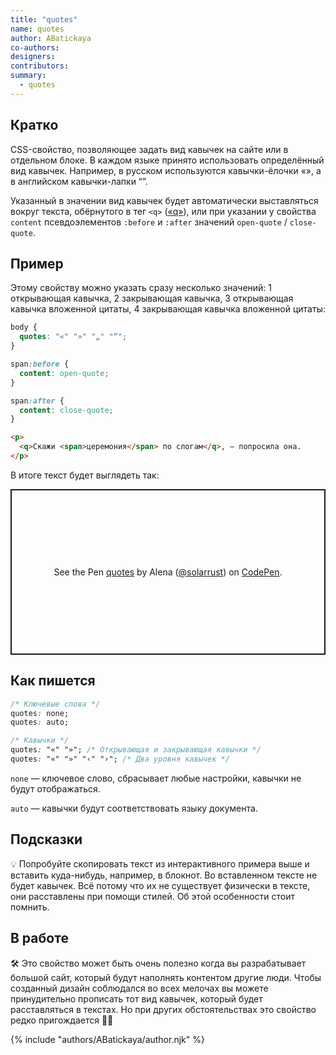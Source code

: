 ```yaml
---
title: "quotes"
name: quotes
author: ABatickaya
co-authors:
designers:
contributors:
summary:
  - quotes
---
```


## Кратко

CSS-свойство, позволяющее задать вид кавычек на сайте или в отдельном блоке. В каждом языке принято использовать определённый вид кавычек. Например, в русском используются кавычки-ёлочки «», а в английском кавычки-лапки “”.

Указанный в значении вид кавычек будет автоматически выставляться вокруг текста, обёрнутого в тег `<q>` ([«q»](/html/doka/q/)), или при указании у свойства `content` псевдоэлементов `:before` и `:after` значений `open-quote` / `close-quote`.

## Пример

Этому свойству можно указать сразу несколько значений: 1 открывающая кавычка, 2 закрывающая кавычка, 3 открывающая кавычка вложенной цитаты, 4 закрывающая кавычка вложенной цитаты:

```css
body {
  quotes: "«" "»" "„" "“";
}

span:before {
  content: open-quote;
}

span:after {
  content: close-quote;
}
```

```html
<p>
  <q>Скажи <span>церемония</span> по слогам</q>, — попросила она.
</p>
```

В итоге текст будет выглядеть так:

<p class="codepen" data-height="265" data-theme-id="light" data-default-tab="css,result" data-user="solarrust" data-slug-hash="LYGBgdE" style="height: 265px; box-sizing: border-box; display: flex; align-items: center; justify-content: center; border: 2px solid; margin: 1em 0; padding: 1em;" data-pen-title="quotes">
  <span>See the Pen <a href="https://codepen.io/solarrust/pen/LYGBgdE">
  quotes</a> by Alena (<a href="https://codepen.io/solarrust">@solarrust</a>)
  on <a href="https://codepen.io">CodePen</a>.</span>
</p>
<script async src="https://static.codepen.io/assets/embed/ei.js"></script>

## Как пишется

```css
/* Ключевые слова */
quotes: none;
quotes: auto;

/* Кавычки */
quotes: "«" "»"; /* Открывающая и закрывающая кавычки */
quotes: "«" "»" "‹" "›"; /* Два уровня кавычек */
```

`none` — ключевое слово, сбрасывает любые настройки, кавычки не будут отображаться.

`auto` — кавычки будут соответствовать языку документа.

## Подсказки

💡 Попробуйте скопировать текст из интерактивного примера выше и вставить куда-нибудь, например, в блокнот. Во вставленном тексте не будет кавычек. Всё потому что их не существует физически в тексте, они расставлены при помощи стилей. Об этой особенности стоит помнить.

## В работе

🛠 Это свойство может быть очень полезно когда вы разрабатывает большой сайт, который будут наполнять контентом другие люди. Чтобы созданный дизайн соблюдался во всех мелочах вы можете принудительно прописать тот вид кавычек, который будет расставляться в текстах. Но при других обстоятельствах это свойство редко пригождается 🤷‍♀️

{% include "authors/ABatickaya/author.njk" %}
